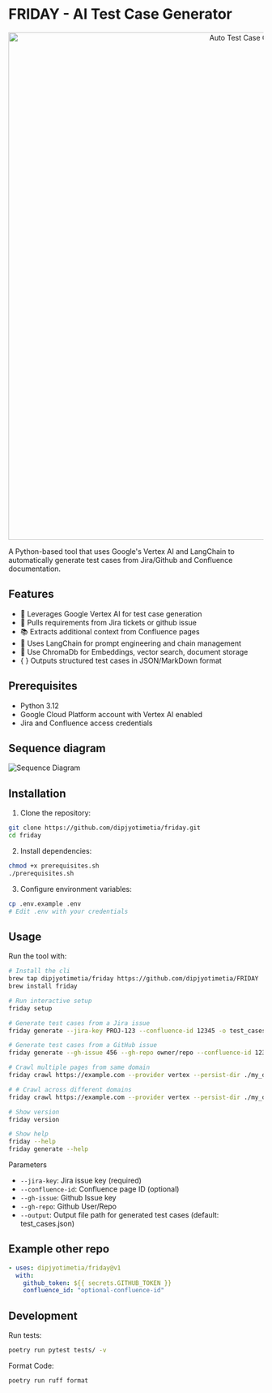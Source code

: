 # FRIDAY - AI Test Case Generator

<p align="center">
  <img src="docs/images/banner.svg" alt="Auto Test Case Generator Banner" width="1000">
</p>


A Python-based tool that uses Google's Vertex AI and LangChain to automatically generate test cases from Jira/Github and Confluence documentation.

## Features

- 🤖 Leverages Google Vertex AI for test case generation
- 📝 Pulls requirements from Jira tickets or github issue
- 📚 Extracts additional context from Confluence pages
- 🔄 Uses LangChain for prompt engineering and chain management
- 💾 Use ChromaDb for Embeddings, vector search, document storage
- { } Outputs structured test cases in JSON/MarkDown format

## Prerequisites

- Python 3.12
- Google Cloud Platform account with Vertex AI enabled
- Jira and Confluence access credentials

## Sequence diagram 

![Sequence Diagram](docs/images/sequence.png)

## Installation

1. Clone the repository:
```bash
git clone https://github.com/dipjyotimetia/friday.git
cd friday
```
2. Install dependencies:

```bash
chmod +x prerequisites.sh
./prerequisites.sh
```

3. Configure environment variables:

```bash
cp .env.example .env
# Edit .env with your credentials
```

## Usage
Run the tool with:
```bash
# Install the cli
brew tap dipjyotimetia/friday https://github.com/dipjyotimetia/FRIDAY 
brew install friday

# Run interactive setup
friday setup

# Generate test cases from a Jira issue
friday generate --jira-key PROJ-123 --confluence-id 12345 -o test_cases.md

# Generate test cases from a GitHub issue 
friday generate --gh-issue 456 --gh-repo owner/repo --confluence-id 12345 -o test_cases.md

# Crawl multiple pages from same domain
friday crawl https://example.com --provider vertex --persist-dir ./my_data/chroma --max-pages 5

# # Crawl across different domains
friday crawl https://example.com --provider vertex --persist-dir ./my_data/chroma --max-pages 10 --same-domain false

# Show version
friday version

# Show help
friday --help
friday generate --help
```

Parameters
* `--jira-key`: Jira issue key (required)
* `--confluence-id`: Confluence page ID (optional)
* `--gh-issue`: Github Issue key
* `--gh-repo`: Github User/Repo
* `--output`: Output file path for generated test cases (default: test_cases.json)

## Example other repo

```yaml
- uses: dipjyotimetia/friday@v1
  with:
    github_token: ${{ secrets.GITHUB_TOKEN }}
    confluence_id: "optional-confluence-id" 
```
## Development
Run tests:

```bash
poetry run pytest tests/ -v
```

Format Code:

```bash
poetry run ruff format
```

